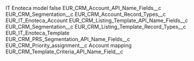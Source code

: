 <?xml version="1.0" encoding="UTF-8"?>
<CustomMetadata xmlns="http://soap.sforce.com/2006/04/metadata" xmlns:xsi="http://www.w3.org/2001/XMLSchema-instance" xmlns:xsd="http://www.w3.org/2001/XMLSchema">
    <label>IT Enoteca model</label>
    <protected>false</protected>
    <values>
        <field>EUR_CRM_Account_API_Name_Fields__c</field>
        <value xsi:type="xsd:string">EUR_CRM_Segmentation__c</value>
    </values>
    <values>
        <field>EUR_CRM_Account_Record_Types__c</field>
        <value xsi:type="xsd:string">EUR_IT_Enoteca_Account</value>
    </values>
    <values>
        <field>EUR_CRM_Listing_Template_API_Name_Fields__c</field>
        <value xsi:type="xsd:string">EUR_CRM_Segmentation__c</value>
    </values>
    <values>
        <field>EUR_CRM_Listing_Template_Record_Types__c</field>
        <value xsi:type="xsd:string">EUR_IT_Enoteca_Template</value>
    </values>
    <values>
        <field>EUR_CRM_PRS_Segmentation_API_Name_Fields__c</field>
        <value xsi:nil="true"/>
    </values>
    <values>
        <field>EUR_CRM_Priority_assignment__c</field>
        <value xsi:type="xsd:string">Account mapping</value>
    </values>
    <values>
        <field>EUR_CRM_Template_Criteria_API_Name_Field__c</field>
        <value xsi:nil="true"/>
    </values>
</CustomMetadata>
